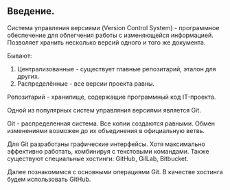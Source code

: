 ## Введение.
Система управления версиями (Version Control System) - программное обеспечение для облегчения работы с изменяющейся информацией.
Позволяет хранить несколько версий одного и того же документа.

Бывают:
1. Централизованные - существует главные репозитарий, эталон для других.
2. Распределённые - все версии проекта равны.

Репозитарий - хранилище, содержащие программный код IT-проекта.

Одной из популярных систем управляния версиями является Git.

Git - распределенная система. Все копии создаются равными. Обмен изменениями возможен до их объединения в официальную ветвь.

Для Git разработаны графические интерфейсы. Хотя максимально эффективно работать, комбинируя с текстовыми командами. Также существуют специальные хостинги: GitHub, GilLab, Bitbucket.

Далее познакомимся с основными операциями Git. В качестве хостинга будем использовать GitHub.
